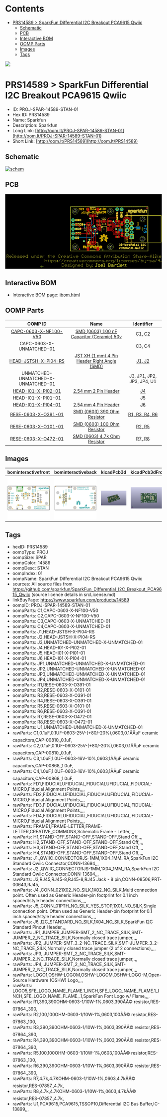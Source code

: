 



Contents
========

* [PRS14589 > SparkFun Differential I2C Breakout PCA9615 Qwiic](#prs14589--sparkfun-differential-i2c-breakout-pca9615-qwiic)
	* [Schematic](#schematic)
	* [PCB](#pcb)
	* [Interactive BOM](#interactive-bom)
	* [OOMP Parts](#oomp-parts)
	* [Images](#images)
	* [Tags](#tags)
  
![][im]
# PRS14589 > SparkFun Differential I2C Breakout PCA9615 Qwiic

- ID: PROJ-SPAR-14589-STAN-01
- Hex ID: PRS14589
- Name: Sparkfun
- Description: Sparkfun
- Long Link: [http://oom.lt/PROJ-SPAR-14589-STAN-01](http://oom.lt/PROJ-SPAR-14589-STAN-01)
- Short Link: [http://oom.lt/PRS14589](http://oom.lt/PRS14589)

## Schematic
  
[![schem](eagleSchemImage.png)](eagleSchemImage.png)
## PCB
  
[![pcb](eagleImage.png)](eagleImage.png)
## Interactive BOM

- Interactive BOM page: [ibom.html](https://htmlpreview.github.io/?https://github.com/oomlout/oomlout_OOMP_projects/blob/main/PROJ-SPAR-14589-STAN-01/kicad/bom/ibom.html)

## OOMP Parts
  

|OOMP ID|Name|Identifier|
| :---: | :---: | :---: |
|[CAPC-0603-X-NF100-V50](https://github.com/oomlout/oomlout_OOMP_parts/tree/main/CAPC-0603-X-NF100-V50/)|[SMD (0603) 100 nF Capacitor (Ceramic) 50v](https://github.com/oomlout/oomlout_OOMP_parts/tree/main/CAPC-0603-X-NF100-V50/)|[C1, C2](https://github.com/oomlout/oomlout_OOMP_parts/tree/main/CAPC-0603-X-NF100-V50/)|
|CAPC-0603-X-UNMATCHED-01||C3, C4|
|[HEAD-JSTSH-X-PI04-RS](https://github.com/oomlout/oomlout_OOMP_parts/tree/main/HEAD-JSTSH-X-PI04-RS/)|[JST XH (1 mm) 4 Pin Header Right Angle (SMD)](https://github.com/oomlout/oomlout_OOMP_parts/tree/main/HEAD-JSTSH-X-PI04-RS/)|[J1, J2](https://github.com/oomlout/oomlout_OOMP_parts/tree/main/HEAD-JSTSH-X-PI04-RS/)|
|UNMATCHED-UNMATCHED-X-UNMATCHED-01||J3, JP1, JP2, JP3, JP4, U1|
|[HEAD-I01-X-PI02-01](https://github.com/oomlout/oomlout_OOMP_parts/tree/main/HEAD-I01-X-PI02-01/)|[2.54 mm 2 Pin Header](https://github.com/oomlout/oomlout_OOMP_parts/tree/main/HEAD-I01-X-PI02-01/)|[J4](https://github.com/oomlout/oomlout_OOMP_parts/tree/main/HEAD-I01-X-PI02-01/)|
|HEAD-I01-X-PI01-01||J5|
|[HEAD-I01-X-PI04-01](https://github.com/oomlout/oomlout_OOMP_parts/tree/main/HEAD-I01-X-PI04-01/)|[2.54 mm 4 Pin Header](https://github.com/oomlout/oomlout_OOMP_parts/tree/main/HEAD-I01-X-PI04-01/)|[J6](https://github.com/oomlout/oomlout_OOMP_parts/tree/main/HEAD-I01-X-PI04-01/)|
|[RESE-0603-X-O391-01](https://github.com/oomlout/oomlout_OOMP_parts/tree/main/RESE-0603-X-O391-01/)|[SMD (0603) 390 Ohm Resistor](https://github.com/oomlout/oomlout_OOMP_parts/tree/main/RESE-0603-X-O391-01/)|[R1, R3, R4, R6](https://github.com/oomlout/oomlout_OOMP_parts/tree/main/RESE-0603-X-O391-01/)|
|[RESE-0603-X-O101-01](https://github.com/oomlout/oomlout_OOMP_parts/tree/main/RESE-0603-X-O101-01/)|[SMD (0603) 100 Ohm Resistor](https://github.com/oomlout/oomlout_OOMP_parts/tree/main/RESE-0603-X-O101-01/)|[R2, R5](https://github.com/oomlout/oomlout_OOMP_parts/tree/main/RESE-0603-X-O101-01/)|
|[RESE-0603-X-O472-01](https://github.com/oomlout/oomlout_OOMP_parts/tree/main/RESE-0603-X-O472-01/)|[SMD (0603) 4.7k Ohm Resistor](https://github.com/oomlout/oomlout_OOMP_parts/tree/main/RESE-0603-X-O472-01/)|[R7, R8](https://github.com/oomlout/oomlout_OOMP_parts/tree/main/RESE-0603-X-O472-01/)|

## Images
  
  

|bominteractivefront|bominteractiveback|kicadPcb3d|kicadPcb3dFront|kicadPcb3dBack|eagleImage|eagleSchemImage|pcbdraw|pcbdrawback|
| :---: | :---: | :---: | :---: | :---: | :---: | :---: | :---: | :---: |
|[![bominteractivefront](bomFront_140.png)](bomFront.png)|[![bominteractiveback](bomBack_140.png)](bomBack.png)|[![kicadPcb3d](kicadPcb3d_140.png)](kicadPcb3d.png)|[![kicadPcb3dFront](kicadPcb3dFront_140.png)](kicadPcb3dFront.png)|[![kicadPcb3dBack](kicadPcb3dBack_140.png)](kicadPcb3dBack.png)|[![eagleImage](eagleImage_140.png)](eagleImage.png)|[![eagleSchemImage](eagleSchemImage_140.png)](eagleSchemImage.png)|[![pcbdraw](pcbdraw_140.png)](pcbdraw.png)|[![pcbdrawback](pcbdrawBack_140.png)](pcbdrawBack.png)|

## Tags

- hexID: PRS14589
- oompType: PROJ
- oompSize: SPAR
- oompColor: 14589
- oompDesc: STAN
- oompIndex: 01
- oompName: SparkFun Differential I2C Breakout PCA9615 Qwiic
- sources: All source files from https://github.com/sparkfun/SparkFun_Differential_I2C_Breakout_PCA9615_Qwiic (source licence details in srcLicense.md)
- linkBuyPage: https://www.sparkfun.com/products/14589
- oompID: PROJ-SPAR-14589-STAN-01
- oompParts: C1,CAPC-0603-X-NF100-V50
- oompParts: C2,CAPC-0603-X-NF100-V50
- oompParts: C3,CAPC-0603-X-UNMATCHED-01
- oompParts: C4,CAPC-0603-X-UNMATCHED-01
- oompParts: J1,HEAD-JSTSH-X-PI04-RS
- oompParts: J2,HEAD-JSTSH-X-PI04-RS
- oompParts: J3,UNMATCHED-UNMATCHED-X-UNMATCHED-01
- oompParts: J4,HEAD-I01-X-PI02-01
- oompParts: J5,HEAD-I01-X-PI01-01
- oompParts: J6,HEAD-I01-X-PI04-01
- oompParts: JP1,UNMATCHED-UNMATCHED-X-UNMATCHED-01
- oompParts: JP2,UNMATCHED-UNMATCHED-X-UNMATCHED-01
- oompParts: JP3,UNMATCHED-UNMATCHED-X-UNMATCHED-01
- oompParts: JP4,UNMATCHED-UNMATCHED-X-UNMATCHED-01
- oompParts: R1,RESE-0603-X-O391-01
- oompParts: R2,RESE-0603-X-O101-01
- oompParts: R3,RESE-0603-X-O391-01
- oompParts: R4,RESE-0603-X-O391-01
- oompParts: R5,RESE-0603-X-O101-01
- oompParts: R6,RESE-0603-X-O391-01
- oompParts: R7,RESE-0603-X-O472-01
- oompParts: R8,RESE-0603-X-O472-01
- oompParts: U1,UNMATCHED-UNMATCHED-X-UNMATCHED-01
- rawParts: C1,0.1uF,0.1UF-0603-25V-(+80/-20%),0603,0.1ÃÂµF ceramic capacitors,CAP-00810,,0.1uF,
- rawParts: C2,0.1uF,0.1UF-0603-25V-(+80/-20%),0603,0.1ÃÂµF ceramic capacitors,CAP-00810,,0.1uF,
- rawParts: C3,1.0uF,1.0UF-0603-16V-10%,0603,1ÃÂµF ceramic capacitors,CAP-00868,,1.0uF,
- rawParts: C4,1.0uF,1.0UF-0603-16V-10%,0603,1ÃÂµF ceramic capacitors,CAP-00868,,1.0uF,
- rawParts: FD1,FIDUCIALUFIDUCIAL,FIDUCIALUFIDUCIAL,FIDUCIAL-MICRO,Fiducial Alignment Points,,,,
- rawParts: FD2,FIDUCIALUFIDUCIAL,FIDUCIALUFIDUCIAL,FIDUCIAL-MICRO,Fiducial Alignment Points,,,,
- rawParts: FD3,FIDUCIALUFIDUCIAL,FIDUCIALUFIDUCIAL,FIDUCIAL-MICRO,Fiducial Alignment Points,,,,
- rawParts: FD4,FIDUCIALUFIDUCIAL,FIDUCIALUFIDUCIAL,FIDUCIAL-MICRO,Fiducial Alignment Points,,,,
- rawParts: FRAME1,FRAME-LETTER,FRAME-LETTER,CREATIVE_COMMONS,Schematic Frame - Letter,,,,
- rawParts: H1,STAND-OFF,STAND-OFF,STAND-OFF,Stand Off,,,,
- rawParts: H2,STAND-OFF,STAND-OFF,STAND-OFF,Stand Off,,,,
- rawParts: H3,STAND-OFF,STAND-OFF,STAND-OFF,Stand Off,,,,
- rawParts: H4,STAND-OFF,STAND-OFF,STAND-OFF,Stand Off,,,,
- rawParts: J1,,QWIIC_CONNECTORJS-1MM,1X04_1MM_RA,SparkFun I2C Standard Qwiic Connector,CONN-13694,,,
- rawParts: J2,,QWIIC_CONNECTORJS-1MM,1X04_1MM_RA,SparkFun I2C Standard Qwiic Connector,CONN-13694,,,
- rawParts: J3,RJ45,RJ45-8,RJ45-8,RJ45 Jack - 8 pin,CONN-08506,PRT-00643,RJ45,
- rawParts: J4,,CONN_021X02_NO_SILK,1X02_NO_SILK,Multi connection point. Often used as Generic Header-pin footprint for 0.1 inch spaced/style header connections,,,,
- rawParts: J5,,CONN_01PTH_NO_SILK_YES_STOP,1X01_NO_SILK,Single connection point. Often used as Generic Header-pin footprint for 0.1 inch spaced/style header connections,,,,
- rawParts: J6,,I2C_STANDARD_NO_SILK,1X04_NO_SILK,SparkFun I2C Standard Pinout Header,,,,
- rawParts: JP1,JUMPER,JUMPER-SMT_2_NC_TRACE_SILK,SMT-JUMPER_2_NC_TRACE_SILK,Normally closed trace jumper,,,,
- rawParts: JP2,,JUMPER-SMT_3_2-NC_TRACE_SILK,SMT-JUMPER_3_2-NC_TRACE_SILK,Normally closed trace jumper (2 of 2 connections),,,,
- rawParts: JP3,,JUMPER-SMT_2_NC_TRACE_SILK,SMT-JUMPER_2_NC_TRACE_SILK,Normally closed trace jumper,,,,
- rawParts: JP4,,JUMPER-SMT_2_NC_TRACE_SILK,SMT-JUMPER_2_NC_TRACE_SILK,Normally closed trace jumper,,,,
- rawParts: LOGO1,OSHW-LOGOM,OSHW-LOGOM,OSHW-LOGO-M,Open-Source Hardware (OSHW) Logo,,,,
- rawParts: LOGO5,SFE_LOGO_NAME_FLAME.1_INCH,SFE_LOGO_NAME_FLAME.1_INCH,SFE_LOGO_NAME_FLAME_.1,SparkFun Font Logo w/ Flame,,,,
- rawParts: R1,390,390OHM-0603-1/10W-1%,0603,390ÃÂ© resistor,RES-07864,,390,
- rawParts: R2,100,100OHM-0603-1/10W-1%,0603,100ÃÂ© resistor,RES-07863,,100,
- rawParts: R3,390,390OHM-0603-1/10W-1%,0603,390ÃÂ© resistor,RES-07864,,390,
- rawParts: R4,390,390OHM-0603-1/10W-1%,0603,390ÃÂ© resistor,RES-07864,,390,
- rawParts: R5,100,100OHM-0603-1/10W-1%,0603,100ÃÂ© resistor,RES-07863,,100,
- rawParts: R6,390,390OHM-0603-1/10W-1%,0603,390ÃÂ© resistor,RES-07864,,390,
- rawParts: R7,4.7k,4.7KOHM-0603-1/10W-1%,0603,4.7kÃÂ© resistor,RES-07857,,4.7k,
- rawParts: R8,4.7k,4.7KOHM-0603-1/10W-1%,0603,4.7kÃÂ© resistor,RES-07857,,4.7k,
- rawParts: U1,PCA9615,PCA9615,TSSOP10,Differential I2C Bus Buffer,IC-13899,,,



[im]: kicadPcb3d_450.png

